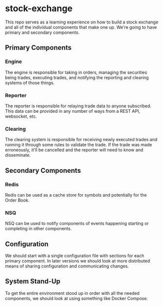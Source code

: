 # stock-exchange

This repo serves as a learning experience on how to build a stock exchange and all of the individual components that make one up.  We're going to have primary and secondary components. 

## Primary Components

### Engine

The engine is responsible for taking in orders, managing the securities being trades, executing trades, and notifying the reporting and clearing systems of those things.

### Reporter

The reporter is responsible for relaying trade data to anyone subscribed.  This data can be provided in any number of ways from a REST API, websocket, etc.

### Clearing

The clearing system is responsible for receiving newly executed trades and running it through some rules to validate the trade.  If the trade was made erroneously, it'll be cancelled and the reporter will need to know and disseminate.  

## Secondary Components

### Redis

Redis can be used as a cache store for symbols and potentially for the Order Book.

### NSQ

NSQ can be used to notify components of events happening starting or completing in other components.


## Configuration

We should start with a single configuration file with sections for each primary component.  In later versions we should look at more distributed means of sharing configuration and communicating changes.

## System Stand-Up

To get the entire environment stood up in order with all the needed components, we should look at using something like Docker Compose.
